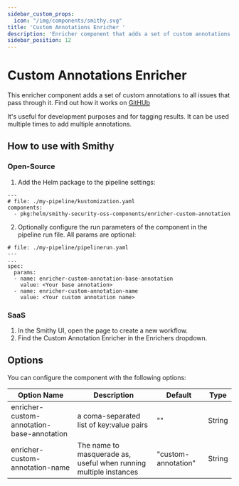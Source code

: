 ```yaml
---
sidebar_custom_props:
  icon: "/img/components/smithy.svg"
title: 'Custom Annotations Enricher '
description: 'Enricher component that adds a set of custom annotations to all issues that pass through it.'
sidebar_position: 12
---
```


# Custom Annotations Enricher

This enricher component adds a set of custom annotations to all issues that pass through it. Find out how it works
on [GitHUb](https://github.com/smithy-security/smithy/tree/main/components/enrichers/custom-annotation)

It's useful for development purposes and for tagging results. It can be used multiple times to add multiple annotations.

## How to use with Smithy

### Open-Source

1. Add the Helm package to the pipeline settings:

```
---
# file: ./my-pipeline/kustomization.yaml
components:
  - pkg:helm/smithy-security-oss-components/enricher-custom-annotation
```

2. Optionally configure the run parameters of the component in the pipeline run file. All params are optional:

```
# file: ./my-pipeline/pipelinerun.yaml
---
...
spec:
  params:
  - name: enricher-custom-annotation-base-annotation
    value: <Your base annotation>
  - name: enricher-custom-annotation-name
    value: <Your custom annotation name>
```

### SaaS

1. In the Smithy UI, open the page to create a new workflow.
2. Find the Custom Annotation Enricher in the Enrichers dropdown.

## Options

You can configure the component with the following options:

| Option Name                                | Description                                                       | Default             | Type   |
|--------------------------------------------|-------------------------------------------------------------------|---------------------|--------|
| enricher-custom-annotation-base-annotation | a coma-separated list of key:value pairs                          | ""                  | String |
| enricher-custom-annotation-name            | The name to masquerade as, useful when running multiple instances | "custom-annotation" | String |
